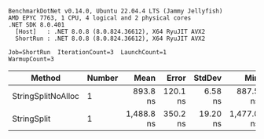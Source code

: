 ```

BenchmarkDotNet v0.14.0, Ubuntu 22.04.4 LTS (Jammy Jellyfish)
AMD EPYC 7763, 1 CPU, 4 logical and 2 physical cores
.NET SDK 8.0.401
  [Host]   : .NET 8.0.8 (8.0.824.36612), X64 RyuJIT AVX2
  ShortRun : .NET 8.0.8 (8.0.824.36612), X64 RyuJIT AVX2

Job=ShortRun  IterationCount=3  LaunchCount=1  
WarmupCount=3  

```
| Method             | Number | Mean       | Error    | StdDev   | Min        | Max        | Gen0   | Allocated |
|------------------- |------- |-----------:|---------:|---------:|-----------:|-----------:|-------:|----------:|
| StringSplitNoAlloc | 1      |   893.8 ns | 120.1 ns |  6.58 ns |   887.5 ns |   900.6 ns |      - |         - |
| StringSplit        | 1      | 1,488.8 ns | 350.2 ns | 19.20 ns | 1,477.0 ns | 1,510.9 ns | 0.0381 |    3208 B |
